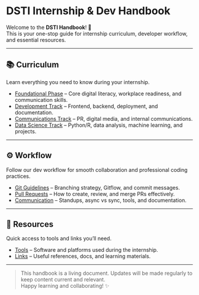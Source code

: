 # DSTI Internship & Dev Handbook

Welcome to the **DSTI Handbook**! 🎉  
This is your one-stop guide for internship curriculum, developer workflow, and essential resources.

---

## 📚 Curriculum

Learn everything you need to know during your internship.  

- [Foundational Phase](curriculum/foundational-phase.md) – Core digital literacy, workplace readiness, and communication skills.  
- [Development Track](curriculum/development-track.md) – Frontend, backend, deployment, and documentation.  
- [Communications Track](curriculum/communications-track.md) – PR, digital media, and internal communications.  
- [Data Science Track](curriculum/data-science-track.md) – Python/R, data analysis, machine learning, and projects.

---

## ⚙️ Workflow

Follow our dev workflow for smooth collaboration and professional coding practices.  

- [Git Guidelines](workflow/git-guidelines.md) – Branching strategy, Gitflow, and commit messages.  
- [Pull Requests](workflow/pull-requests.md) – How to create, review, and merge PRs effectively.  
- [Communication](workflow/communication.md) – Standups, async vs sync, tools, and documentation.

---

## 🔗 Resources

Quick access to tools and links you’ll need.  

- [Tools](resources/tools.md) – Software and platforms used during the internship.  
- [Links](resources/links.md) – Useful references, docs, and learning materials.

---

> This handbook is a living document. Updates will be made regularly to keep content current and relevant.  
> Happy learning and collaborating! ✨
